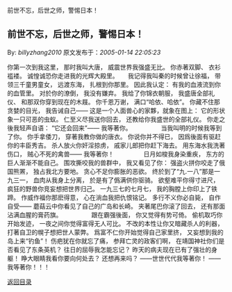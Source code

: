 前世不忘，后世之师，警惕日本！
## 前世不忘，后世之师，警惕日本！

By: *billyzhang2010* 原文发布于：*2005-01-14 22:05:23*

你第一次到我这里，
那时我叫大唐， 威震世界我强盛无比。 你赤著双脚、 衣衫褴褛。 诚惶诚恐你走进我的光辉大殿里。 　 我记得我叫秦的时候曾让徐福，
带领三千童男童女， 远渡东海， 扎根到你那里。 因此我认定： 有我的血液流到你的血管里。 对於你的潦倒， 我没有嫌弃。
我给了你锦衣朝服， 我盛唐全部礼仪、 和那双你穿到现在的木屐。 你千恩万谢， 满口“哈依、哈依”。 你藏不住那贪婪的目光，
我告诫自己—— 这是一个人面兽心的家夥，就象在图上： 它的形状象一只可恶的虫蚁。 仁至义尽我送你回去， 还教给你我盛世的全部礼仪。
你走之後我轻声自语： “它还会回来”—— 我等著你。 　　 　　 当我叫明的时候我等到了你。 你手拿倭刀， 穿著我教你做的唐衣。
你说你并不得已， 因爲後面有驱赶你的丰臣秀吉。 杀人放火你奸淫掠虏， 戚家儿郎把你赶下海去。 用东海水我洗著伤口， 贼心不死的禽兽——
我等著你！ 　　 　　 日月如梭我身染重疾， 东方的巨人渐渐不能自己。 围攻撕咬我的兽群中， 我又看见了你：
强盗火拼你咬走了俄国熊罴， 独占我北方要地。 贪心不足你膨胀的恶欲。 终於到了“九.一八”那是一九三一， 血肉从我身上分离，
於是有了僞满供你驱骑。 欲壑难平你得寸进尺， 疯狂的野兽你竞妄想把世界归己。 一九三七的七月七， 我的胸膛上你印上了铁蹄。
作威作福你那麽得意， 心在淌血我把仇恨铭记。 多行不义你必自毙， 自作自受—— 蘑菇云中你看见了自己的广岛和长崎。
夹著尾巴你滚了回去， 还有那面沾满血腥的膏药旗。 　　 　　 跟在霸强後面， 你又觉得有势可倚。 偷机取巧你开始发迹，
一夜之间你觉得富得无人可比。 不改的本性让你又暗藏杀人的利器， 打著自卫的幌子想把世人蒙弊。 爲富不仁你开始觉得自己家里挤，
又妄想到我的岛上来“钓鱼”！ 伤疤犹在你就忘了痛， 参拜亡灵的政客们啊， 在靖国神社你们是否看见了东条英机？ 往日的屈辱我怎能忘记？
昨天的病夫现在已有了强壮的身躯！ 睁大眼睛我看你要向何处去？ 还想再来吗？ ——世世代代我等著你！ ——我等著你！！！

[返回目录](index.html)
